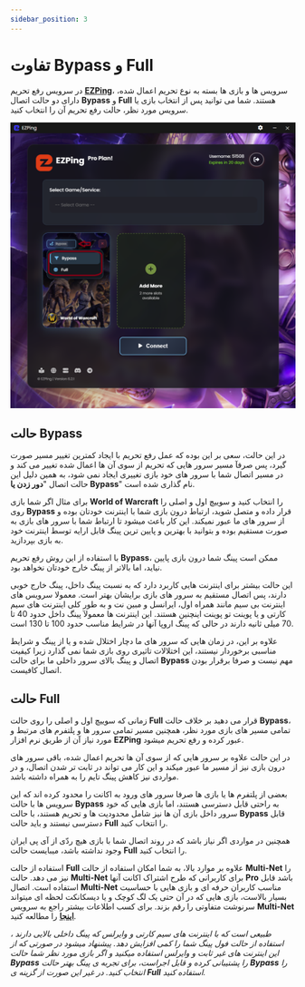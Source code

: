 ```yaml
---
sidebar_position: 3
---
```


# تفاوت Bypass و Full

در سرویس رفع تحریم **[EZPing](https://ezping.ir/)**، سرویس ها و بازی ها بسته به نوع تحریم اعمال شده، دارای دو حالت اتصال **Bypass** و **Full** هستند. شما می توانید پس از انتخاب بازی یا سرویس مورد نظر، حالت رفع تحریم آن را انتخاب کنید.

![winver-run](./img/bypass-vs-full.png)


## حالت Bypass 

در این حالت، سعی بر این بوده که عمل رفع تحریم با ایجاد کمترین تغییر مسیر صورت گیرد، پس صرفآ مسیر سرور هایی که تحریم از سوی آن ها اعمال شده تغییر می کند و در مسیر اتصال شما با سرور های خود بازی تغییری ایجاد نمی شود، به همین دلیل این حالت اتصال "**دور زدن یا Bypass**" نام گذاری شده است.

برای مثال اگر شما بازی **World of Warcraft** را انتخاب کنید و سوییچ اول و اصلی را روی **Bypass** قرار داده و متصل شوید، ارتباط درون بازی شما با اینترنت خودتان بوده و از سرور های ما عبور نمیکند. این کار باعث میشود تا ارتباط شما با سرور های بازی به صورت مستقیم بوده و بتوانید با بهترین و پایین ترین پینگ قابل ارایه توسط اینترنت خود به بازی بپردازید.

با استفاده از این روش رفع تحریم **Bypass**، ممکن است پینگ شما درون بازی پایین نیاید، اما بالاتر از پینگ خارج خودتان نخواهد بود.

این حالت بیشتر برای اینترنت هایی کاربرد دارد که به نسبت پینگ داخل، پینگ خارج خوبی دارند، پس اتصال مستقیم به سرور های بازی برایشان بهتر است. معمولا سرویس های اینترنت بی سیم مانند همراه اول، ایرانسل و مبین نت و به طور کلی اینترنت های سیم کارتی و یا پوینت تو پوینت اینچنین هستند. این اینترنت ها معمولآ پینگ داخل حدود 40 تا 70 میلی ثانیه دارند در حالی که پینگ اروپا آنها در شرایط مناسب حدود 100 تا 130 است.

علاوه بر این، در زمان هایی که سرور های ما دچار اختلال شده و یا از پینگ و شرایط مناسبی برخوردار نیستند، این اختلالات تاثیری روی بازی شما نمی گذارد زیرا کیفیت اتصال و پینگ بالای سرور داخلی ما برای حالت **Bypass** مهم نیست و صرفا برقرار بودن اتصال کافیست.


## حالت Full

زمانی که سوییچ اول و اصلی را روی  حالت **Full** قرار می دهید بر خلاف حالت **Bypass**، تمامی مسیر های بازی مورد نظر، همچنین مسیر تمامی سرور ها و پلتفرم های مرتبط و مورد نیاز آن از طریق نرم افزار **EZPing** عبور کرده و رفع تحریم میشود. 

در این حالت علاوه بر سرور هایی که از سوی آن ها تحریم اعمال شده، باقی سرور های درون بازی نیز از مسیر ما عبور میکند و این کار می تواند در ثابت تر شدن اتصال، و در مواردی نیز کاهش پینگ تایم را به همراه داشته باشد. 

بعضی از پلتفرم ها یا بازی ها صرفا سرور های ورود به اکانت را محدود کرده اند که این سرویس ها با حالت **Bypass** به راحتی قابل دسترسی هستند، اما بازی هایی که خود سرور داخل بازی آن ها نیز شامل محدودیت ها و تحریم هستند، با حالت **Bypass** قابل دسترسی نیستند و باید حالت **Full** را انتخاب کنید.

همچنین در مواردی اگر نیاز باشد که در روند اتصال شما با بازی هیچ ردّی از آی پی ایران وجود نداشته باشد، میبایست حالت **Full** را انتخاب کنید.

استفاده از حالت **Full** علاوه بر موارد بالا، به شما امکان استفاده از حالت **Multi-Net** را نیز می دهد. حالت **Multi-Net** برای کاربرانی که طرح اشتراک اکانت آنها **Pro** باشد قابل استفاده است. اتصال **Multi-Net** مناسب کاربران حرفه ای و بازی هایی با حساسیت بسیار بالاست، بازی هایی که در آن حتی یک لگ کوچک و یا دیسکانکت لحظه ای میتواند سرنوشت متفاوتی را رقم بزند.
برای کسب اطلاعات بیشتر راجع به سرویس **Multi-Net** [**اینجا**](https://docs.ezping.ir/how-it-works/multi-net-mode) را مطالعه کنید.


_*طبیعی است که با اینترنت های سیم کارتی و وایرلس که پینگ داخلی بالایی دارند ، استفاده از حالت فول پینگ شما را کمی افزایش دهد. پیشنهاد میشود در صورتی که از این اینترنت های غیر ثابت و وایرلس استفاده میکنید و اگر بازی مورد نظر شما حالت **Bypass** را پشتیبانی کرده و قابل اجراست، برای تجربه ی پینگ بهتر حالت **Bypass** را انتخاب کنید. در غیر این صورت از گزینه ی **Full** استفاده کنید.*_

